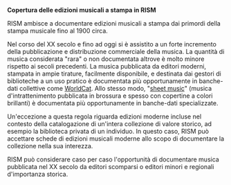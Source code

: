 **Copertura delle edizioni musicali a stampa in&nbsp;RISM**

RISM ambisce a documentare edizioni musicali a stampa dai primordi&nbsp;della stampa&nbsp;musicale fino al 1900 circa.&nbsp;

Nel corso del XX secolo e fino ad oggi si è assistito a un forte incremento della pubblicazione e distribuzione commerciale della musica. La quantità di musica considerata "rara" o non documentata altrove è molto minore rispetto ai secoli precedenti. La musica pubblicata da editori moderni, stampata in ampie tirature, facilmente disponibile, e destinata dai gestori di biblioteche a un uso pratico è documentata più opportunamente&nbsp;in banche-dati collettive come&nbsp;[WorldCat](http://www.worldcat.org/). Allo stesso modo,&nbsp;"[sheet music](https://www.loc.gov/collections/historic-sheet-music/about-this-collection/)" (musica d'intrattenimento pubblicata in brossura e spesso con copertine a colori brillanti)&nbsp;è documentata più opportunamente in banche-dati specializzate.

Un'eccezione a questa regola riguarda edizioni moderne incluse nel contesto della catalogazione di un'intera collezione di valore storico, ad esempio&nbsp;la biblioteca privata di un individuo. In questo caso, RISM può accettare schede di edizioni musicali moderne allo scopo di documentare la collezione nella sua interezza.

RISM può considerare caso per caso l'opportunità di documentare musica pubblicata nel XX secolo da editori scomparsi o editori minori e regionali d'importanza storica.
